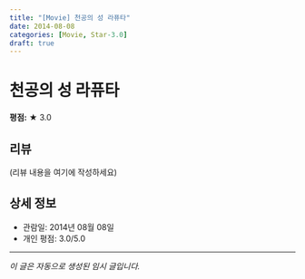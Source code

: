 ```yaml
---
title: "[Movie] 천공의 성 라퓨타"
date: 2014-08-08
categories: [Movie, Star-3.0]
draft: true
---
```


# 천공의 성 라퓨타

**평점:** ★ 3.0

## 리뷰

(리뷰 내용을 여기에 작성하세요)

## 상세 정보

- 관람일: 2014년 08월 08일
- 개인 평점: 3.0/5.0

---

*이 글은 자동으로 생성된 임시 글입니다.*

